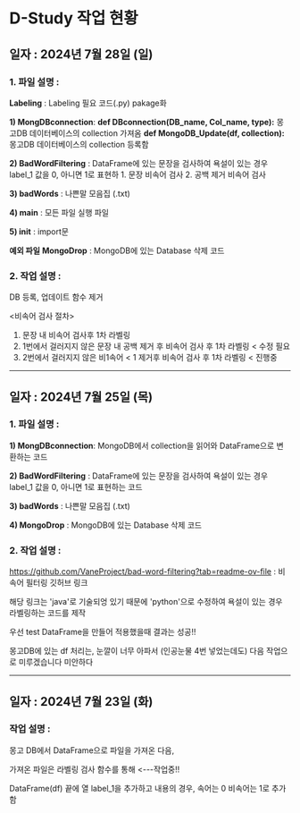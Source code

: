 # D-Study 작업 현황


## 일자 : 2024년 7월 28일 (일)

### 1. 파일 설명 :

__Labeling__ : Labeling 필요 코드(.py) pakage화 

__1) MongDBconnection__: 
     __def DBconnection(DB_name, Col_name, type):__ 몽고DB 데이터베이스의 collection 가져옴
     __def MongoDB_Update(df, collection):__ 몽고DB 데이터베이스의 collection 등록함

__2) BadWordFiltering__ : DataFrame에 있는 문장을 검사하여 욕설이 있는 경우 label_1 값을 0, 아니면 1로 표현하
                          1. 문장 비속어 검사 2. 공백 제거 비속어 검사

__3) badWords__ : 나쁜말 모음집 (.txt)  

__4) main__ : 모든 파일 실행 파일

__5) init__ : import문


__예외 파일__
__MongoDrop__ :  MongoDB에 있는 Database 삭제 코드  


### 2. 작업 설명 :   

DB 등록, 업데이트 함수 제거

<비속어 검사 절차>
1. 문장 내 비속어 검사후 1차 라벨링 
2. 1번에서 걸러지지 않은 문장 내 공백 제거 후 비속어 검사 후 1차 라벨링 < 수정 필요
3. 2번에서 걸러지지 않은 비1속어 < 1 제거후 비속어 검사 후 1차 라벨링 < 진행중

---


## 일자 : 2024년 7월 25일 (목)

### 1. 파일 설명 :

__1) MongDBconnection__: MongoDB에서 collection을 읽어와 DataFrame으로 변환하는 코드  

__2) BadWordFiltering__ : DataFrame에 있는 문장을 검사하여 욕설이 있는 경우 label_1 값을 0, 아니면 1로 표현하는 코드  

__3) badWords__ : 나쁜말 모음집 (.txt)  

__4) MongoDrop__ :  MongoDB에 있는 Database 삭제 코드  


### 2. 작업 설명 :   

https://github.com/VaneProject/bad-word-filtering?tab=readme-ov-file : 비속어 필터링 깃허브 링크  

해당 링크는 'java'로 기술되엉 있기 때문에 'python'으로 수정하여 욕설이 있는 경우 라벨링하는 코드를 제작


우선 test DataFrame을 만들어 적용했을때 결과는 성공!!  

몽고DB에 있는 df 처리는, 눈깔이 너무 아파서 (인공눈물 4번 넣었는데도) 다음 작업으로 미루겠습니다 미안하다  


---

## 일자 : 2024년 7월 23일 (화)

### 작업 설명 : 
몽고 DB에서 DataFrame으로 파일을 가져온 다음,  

가져온 파일은 라벨링 검사 함수를 통해 <---작업중!!  

DataFrame(df) 끝에 열 label_1을 추가하고 내용의 경우, 속어는 0 비속어는 1로 추가함


